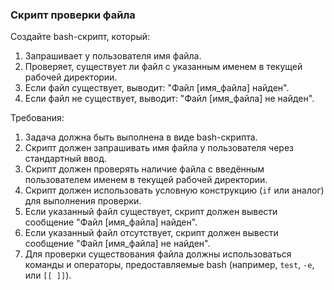 
### Скрипт проверки файла

Создайте bash-скрипт, который:
1. Запрашивает у пользователя имя файла.
2. Проверяет, существует ли файл с указанным именем в текущей рабочей директории.
3. Если файл существует, выводит: "Файл [имя_файла] найден".
4. Если файл не существует, выводит: "Файл [имя_файла] не найден".

Требования:
1. Задача должна быть выполнена в виде bash-скрипта. 
2. Скрипт должен запрашивать имя файла у пользователя через стандартный ввод. 
3. Скрипт должен проверять наличие файла с введённым пользователем именем в текущей рабочей директории. 
4. Скрипт должен использовать условную конструкцию (`if` или аналог) для выполнения проверки. 
5. Если указанный файл существует, скрипт должен вывести сообщение "Файл [имя_файла] найден". 
6. Если указанный файл отсутствует, скрипт должен вывести сообщение "Файл [имя_файла] не найден". 
7. Для проверки существования файла должны использоваться команды и операторы, предоставляемые bash (например, `test`, `-e`, или `[[ ]]`).
